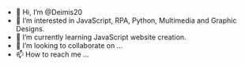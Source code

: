 - 👋 Hi, I’m @Deimis20
- 👀 I’m interested in JavaScript, RPA, Python, Multimedia and Graphic Designs.
- 🌱 I’m currently learning JavaScript website creation.
- 💞️ I’m looking to collaborate on ...
- 📫 How to reach me ...
